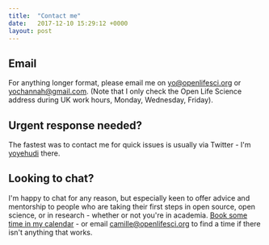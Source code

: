 ```yaml
---
title:  "Contact me"
date:   2017-12-10 15:29:12 +0000
layout: post
---
```


## Email
For anything longer format, please email me on [yo@openlifesci.org](mailto:yo@openlifesci.org) or [yochannah@gmail.com](mailto:yochannah@gmail.com). (Note that I only check the Open Life Science address during UK work hours, Monday, Wednesday, Friday).

## Urgent response needed?

The fastest was to contact me for quick issues is usually via Twitter - I'm [yoyehudi](twitter.com/yoyehudi) there.

## Looking to chat?

 I'm happy to chat for any reason, but especially keen to offer advice and mentorship to people who are taking their first steps in open source, open science, or in research - whether or not you're in academia. [Book some time in my calendar](https://app.reclaim.ai/m/yoyehudi) - or email camille@openlifesci.org to find a time if there isn't anything that works. 
